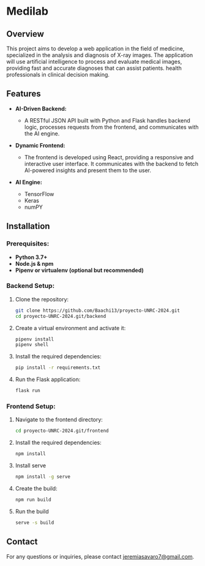 # Medilab

## Overview

This project aims to develop a web application in the field of medicine, specialized in the analysis and diagnosis of X-ray images. The application will use artificial intelligence to process and evaluate medical images, providing fast and accurate diagnoses that can assist patients. health professionals in clinical decision making.
## Features

- **AI-Driven Backend:** 
  - A RESTful JSON API built with Python and Flask handles backend logic, processes requests from the frontend, and communicates with the AI engine.
  
- **Dynamic Frontend:** 
  - The frontend is developed using React, providing a responsive and interactive user interface. It communicates with the backend to fetch AI-powered insights and present them to the user.
  
- **AI Engine:**
  - TensorFlow
  - Keras
  - numPY

## Installation

### Prerequisites:

- **Python 3.7+**
- **Node.js & npm**
- **Pipenv or virtualenv (optional but recommended)**

### Backend Setup:

1. Clone the repository:
   ```bash
   git clone https://github.com/Baachi13/proyecto-UNRC-2024.git
   cd proyecto-UNRC-2024.git/backend
2. Create a virtual environment and activate it:
   ```bash
   pipenv install
   pipenv shell
3. Install the required dependencies:
   ```bash
   pip install -r requirements.txt
4. Run the Flask application:
   ```bash
   flask run

### Frontend Setup:

1. Navigate to the frontend directory:
   ```bash
   cd proyecto-UNRC-2024.git/frontend
2. Install the required dependencies:
   ```bash
   npm install
3. Install serve
   ```bash
   npm install -g serve
4. Create the build:
   ```bash
   npm run build
5. Run the build
    ```bash
   serve -s build

## Contact
For any questions or inquiries, please contact jeremiasavaro7@gmail.com.
